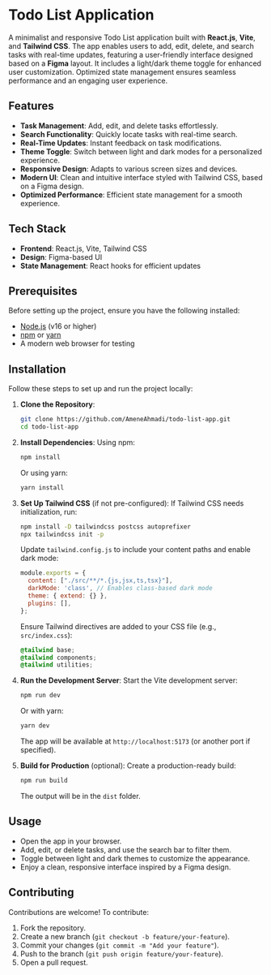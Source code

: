 # Todo List Application

A minimalist and responsive Todo List application built with **React.js**, **Vite**, and **Tailwind CSS**. The app enables users to add, edit, delete, and search tasks with real-time updates, featuring a user-friendly interface designed based on a **Figma** layout. It includes a light/dark theme toggle for enhanced user customization. Optimized state management ensures seamless performance and an engaging user experience.

## Features
- **Task Management**: Add, edit, and delete tasks effortlessly.
- **Search Functionality**: Quickly locate tasks with real-time search.
- **Real-Time Updates**: Instant feedback on task modifications.
- **Theme Toggle**: Switch between light and dark modes for a personalized experience.
- **Responsive Design**: Adapts to various screen sizes and devices.
- **Modern UI**: Clean and intuitive interface styled with Tailwind CSS, based on a Figma design.
- **Optimized Performance**: Efficient state management for a smooth experience.

## Tech Stack
- **Frontend**: React.js, Vite, Tailwind CSS
- **Design**: Figma-based UI
- **State Management**: React hooks for efficient updates

## Prerequisites
Before setting up the project, ensure you have the following installed:
- [Node.js](https://nodejs.org/) (v16 or higher)
- [npm](https://www.npmjs.com/) or [yarn](https://yarnpkg.com/)
- A modern web browser for testing

## Installation

Follow these steps to set up and run the project locally:

1. **Clone the Repository**:
   ```bash
   git clone https://github.com/AmeneAhmadi/todo-list-app.git
   cd todo-list-app
   ```

2. **Install Dependencies**:
   Using npm:
   ```bash
   npm install
   ```
   Or using yarn:
   ```bash
   yarn install
   ```

3. **Set Up Tailwind CSS** (if not pre-configured):
   If Tailwind CSS needs initialization, run:
   ```bash
   npm install -D tailwindcss postcss autoprefixer
   npx tailwindcss init -p
   ```
   Update `tailwind.config.js` to include your content paths and enable dark mode:
   ```js
   module.exports = {
     content: ["./src/**/*.{js,jsx,ts,tsx}"],
     darkMode: 'class', // Enables class-based dark mode
     theme: { extend: {} },
     plugins: [],
   };
   ```
   Ensure Tailwind directives are added to your CSS file (e.g., `src/index.css`):
   ```css
   @tailwind base;
   @tailwind components;
   @tailwind utilities;
   ```

4. **Run the Development Server**:
   Start the Vite development server:
   ```bash
   npm run dev
   ```
   Or with yarn:
   ```bash
   yarn dev
   ```
   The app will be available at `http://localhost:5173` (or another port if specified).

5. **Build for Production** (optional):
   Create a production-ready build:
   ```bash
   npm run build
   ```
   The output will be in the `dist` folder.

## Usage
- Open the app in your browser.
- Add, edit, or delete tasks, and use the search bar to filter them.
- Toggle between light and dark themes to customize the appearance.
- Enjoy a clean, responsive interface inspired by a Figma design.

## Contributing
Contributions are welcome! To contribute:
1. Fork the repository.
2. Create a new branch (`git checkout -b feature/your-feature`).
3. Commit your changes (`git commit -m "Add your feature"`).
4. Push to the branch (`git push origin feature/your-feature`).
5. Open a pull request.
